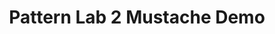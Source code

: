 ---
title: Pattern Lab 2 Mustache Demo
link: https://github.com/pattern-lab/starterkit-twig-base
tags:
  - demo-content
  - code
image: /images/twig-base.png
---